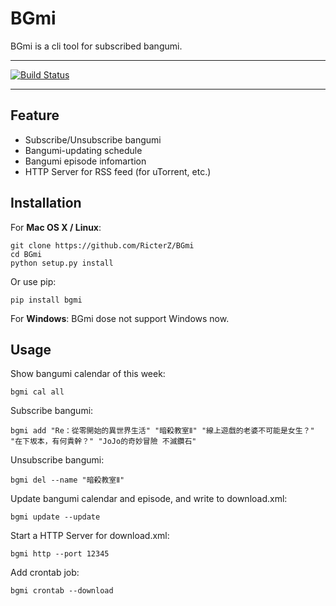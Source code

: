 BGmi
====
BGmi is a cli tool for subscribed bangumi.

---

[![Build Status](https://travis-ci.org/RicterZ/BGmi.svg?branch=master)](https://travis-ci.org/RicterZ/BGmi)

---

## Feature

+ Subscribe/Unsubscribe bangumi
+ Bangumi-updating schedule
+ Bangumi episode infomartion
+ HTTP Server for RSS feed (for uTorrent, etc.)

## Installation
For **Mac OS X / Linux**:

    git clone https://github.com/RicterZ/BGmi
    cd BGmi
    python setup.py install

Or use pip:

    pip install bgmi

For **Windows**: BGmi dose not support Windows now.  

## Usage
Show bangumi calendar of this week:

    bgmi cal all

Subscribe bangumi:

    bgmi add "Re：從零開始的異世界生活" "暗殺教室Ⅱ" "線上遊戲的老婆不可能是女生？" "在下坂本，有何貴幹？" "JoJo的奇妙冒險 不滅鑽石"

Unsubscribe bangumi:

    bgmi del --name "暗殺教室Ⅱ"

Update bangumi calendar and episode, and write to download.xml:  

    bgmi update --update

Start a HTTP Server for download.xml:

    bgmi http --port 12345

Add crontab job:

    bgmi crontab --download

